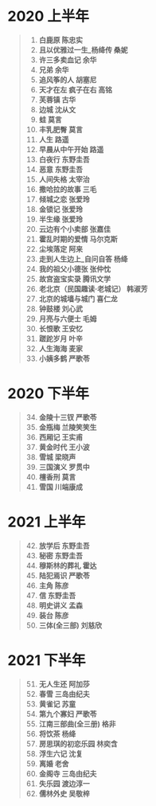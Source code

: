 # 2020 上半年

> 1. **白鹿原  陈忠实**
> 2. **且以优雅过一生_杨绛传   桑妮**
> 3. **许三多卖血记  余华**
> 4. **兄弟  余华**
> 5. **追风筝的人  胡塞尼**
> 6.  **天才在左 疯子在右  高铭**
> 7.  **芙蓉镇  古华**
> 8. **边城  沈从文**
> 9. **蛙  莫言**
> 10. **丰乳肥臀  莫言**
> 11. **人生  路遥**
> 12. **早晨从中午开始  路遥**
> 13. **白夜行  东野圭吾**
> 14. **恶意  东野圭吾**
> 15. **人间失格  太宰治**
> 16. **撒哈拉的故事  三毛**
> 17. **倾城之恋  张爱玲**
> 18. **金锁记  张爱玲**
> 19. **半生缘  张爱玲**
> 20. **云边有个小卖部  张嘉佳**
> 21. **霍乱时期的爱情  马尔克斯**
> 22. **尘埃落定  阿来**
> 23. **走到人生边上_自问自答  杨绛**
> 24. **我的祖父小德张  张仲忱**
> 25. **故宫盗宝实录  腾讯文学**
> 26. **老北京（民国趣读·老城记）  韩淑芳**
> 27. **北京的城墙与城门   喜仁龙**
> 28. **钟鼓楼  刘心武**
> 29. **月亮与六便士 毛姆**
> 30. **长恨歌  王安忆**
> 31. **蹉跎岁月  叶辛**
> 32. **人生海海  麦家**
> 33. **小姨多鹤   严歌苓**

# 2020 下半年

> 34. **金陵十三钗  严歌苓**
> 35. **金瓶梅  兰陵笑笑生**
> 36. **西厢记  王实甫**
> 37. **黄金时代  王小波**
> 38. **雪城  梁晓声**
> 39. **三国演义  罗贯中**
> 40. **檀香刑  莫言**
> 41. **雪国  川端康成**

# 2021 上半年

> 42. **放学后  东野圭吾**
> 43. **秘密  东野圭吾**
> 44. **穆斯林的葬礼  霍达**
> 45. **陆犯焉识  严歌苓**
> 46. **主角  陈彦**
> 47. **信  东野圭吾**
> 48. **明史讲义  孟森**
> 49.  **装台  陈彦**
> 50. **三体(全三部)  刘慈欣**

# 2021 下半年

> 51. **无人生还  阿加莎**
> 52. **春雪  三岛由纪夫**
> 53. **黄雀记  苏童**
> 54. **第九个寡妇  严歌苓**
> 55. **江南三部曲(全三册)  格非**
> 56. **将饮茶  杨绛**
> 57. **房思琪的初恋乐园  林奕含**
> 58. **浮生六记  沈复**
> 59. **离婚  老舍**
> 60. **金阁寺  三岛由纪夫**
> 61. **失乐园  渡边淳一**
> 62. **儒林外史  吴敬梓**